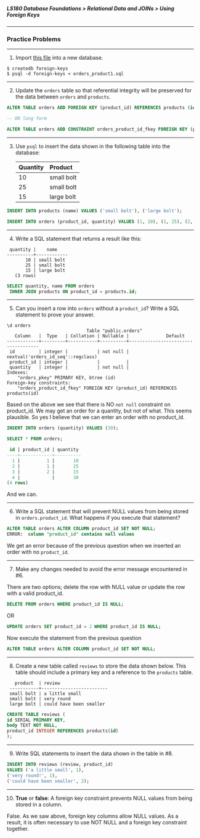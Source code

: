 ##### LS180 Database Foundations > Relational Data and JOINs > Using Foreign Keys

---

### Practice Problems

---

1. Import [this file](https://raw.githubusercontent.com/launchschool/sql_course_data/master/sql-and-relational-databases/relational-data-and-joins/foreign-keys/orders_products1.sql) into a new database.

```
$ createdb foreign-keys
$ psql -d foreign-keys < orders_product1.sql
```

---

2. Update the `orders` table so that referential integrity will be preserved for the data between `orders` and `products`.

```sql
ALTER TABLE orders ADD FOREIGN KEY (product_id) REFERENCES products (id);

-- OR long form 

ALTER TABLE orders ADD CONSTRAINT orders_product_id_fkey FOREIGN KEY (product_id) REFERENCES products(id);
```

---

3. Use `psql` to insert the data shown in the following table into the database:

   | Quantity | Product    |
   | :------- | :--------- |
   | 10       | small bolt |
   | 25       | small bolt |
   | 15       | large bolt |

```sql
INSERT INTO products (name) VALUES ('small bolt'), ('large bolt');

INSERT INTO orders (product_id, quantity) VALUES (1, 10), (1, 25), (2, 15);
```

---

4. Write a SQL statement that returns a result like this:

```
 quantity |    name
----------+------------
       10 | small bolt
       25 | small bolt
       15 | large bolt
   (3 rows)
```

```sql
SELECT quantity, name FROM orders
 INNER JOIN products ON product_id = products.id;
```

---

5. Can you insert a row into `orders` without a `product_id`? Write a SQL statement to prove your answer.
```
\d orders
                              Table "public.orders"
   Column   |  Type   | Collation | Nullable |              Default               
------------+---------+-----------+----------+------------------------------------
 id         | integer |           | not null | nextval('orders_id_seq'::regclass)
 product_id | integer |           |          | 
 quantity   | integer |           | not null | 
Indexes:
    "orders_pkey" PRIMARY KEY, btree (id)
Foreign-key constraints:
    "orders_product_id_fkey" FOREIGN KEY (product_id) REFERENCES products(id)
```

Based on the above we see that there is NO `not null` constraint on product_id. We may get an order for a quantity, but not of what. This seems plausible. So yes I believe that we can enter an order with no product_id.

```sql
INSERT INTO orders (quantity) VALUES (30);

SELECT * FROM orders;

 id | product_id | quantity 
----+------------+----------
  1 |          1 |       10
  2 |          1 |       25
  3 |          2 |       15
  4 |            |       30
(4 rows)
```

And we can.

---

6. Write a SQL statement that will prevent NULL values from being stored in `orders.product_id`. What happens if you execute that statement?

```sql
ALTER TABLE orders ALTER COLUMN product_id SET NOT NULL;
ERROR:  column "product_id" contains null values
```

We get an error because of the previous question when we inserted an order with no `product_id`. 

---

7. Make any changes needed to avoid the error message encountered in #6.

There are two options; delete the row with NULL value or update the row with a valid product_id.

```sql
DELETE FROM orders WHERE product_id IS NULL;
```

OR

```sql
UPDATE orders SET product_id = 2 WHERE product_id IS NULL;
```

Now execute the statement from the previous question

```sql
ALTER TABLE orders ALTER COLUMN product_id SET NOT NULL;
```

---

8. Create a new table called `reviews` to store the data shown below. This table should include a primary key and a reference to the `products` table.

```
   product  | review 
 -----------+-------------------------
 small bolt | a little small
 small bolt | very round
 large bolt | could have been smaller 
```

```sql
CREATE TABLE reviews (
id SERIAL PRIMARY KEY,
body TEXT NOT NULL,
product_id INTEGER REFERENCES products(id)
);
```

---

9. Write SQL statements to insert the data shown in the table in #8.

```sql
INSERT INTO reviews (review, product_id)
VALUES ('a little small', 1),
('very round!', 1),
('could have been smaller', 2);
```

---

10. **True** or **false**: A foreign key constraint prevents NULL values from being stored in a column.

False. As we saw above, foreign key columns allow NULL values. As a result, it is often necessary to use NOT NULL and a foreign key constraint together.
